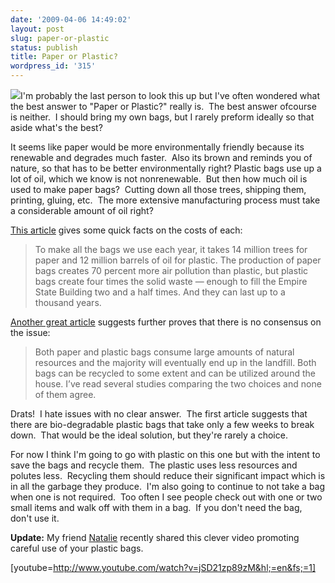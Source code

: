 ```yaml
---
date: '2009-04-06 14:49:02'
layout: post
slug: paper-or-plastic
status: publish
title: Paper or Plastic?
wordpress_id: '315'
---
```


![](http://districtlimerick.files.wordpress.com/2009/02/paper-vs-plastic1.jpg)I'm probably the last person to look this up but I've often wondered what the best answer to "Paper or Plastic?" really is.  The best answer ofcourse is neither.  I should bring my own bags, but I rarely preform ideally so that aside what's the best?

It seems like paper would be more environmentally friendly because its renewable and degrades much faster.  Also its brown and reminds you of nature, so that has to be better environmentally right? Plastic bags use up a lot of oil, which we know is not nonrenewable.  But then how much oil is used to make paper bags?  Cutting down all those trees, shipping them, printing, gluing, etc.  The more extensive manufacturing process must take a considerable amount of oil right?

[This article](http://www.msnbc.msn.com/id/18538484/) gives some quick facts on the costs of each:


> 

> 
> To make all the bags we use each year, it takes 14 million trees for paper and 12 million barrels of oil for plastic. The production of paper bags creates 70 percent more air pollution than plastic, but plastic bags create four times the solid waste — enough to fill the Empire State Building two and a half times. And they can last up to a thousand years.
> 
> 





[Another great article](http://blog.greenfeet.com/index.php/paper-vs-plastic-the-shopping-bag-debate/reducing-your-footprint/121) suggests further proves that there is no consensus on the issue:





> 

> 
> Both paper and plastic bags consume large amounts of natural resources and the majority will eventually end up in the landfill. Both bags can be recycled to some extent and can be utilized around the house. I’ve read several studies comparing the two choices and none of them agree.
> 
> 





Drats!  I hate issues with no clear answer.  The first article suggests that there are bio-degradable plastic bags that take only a few weeks to break down.  That would be the ideal solution, but they're rarely a choice.




For now I think I'm going to go with plastic on this one but with the intent to save the bags and recycle them.  The plastic uses less resources and polutes less.  Recycling them should reduce their significant impact which is in all the garbage they produce.  I'm also going to continue to not take a bag when one is not required.  Too often I see people check out with one or two small items and walk off with them in a bag.  If you don't need the bag, don't use it.




**Update:** My friend [Natalie](http://socialbrowse.com/#url=http://socialbrowse.com/profile/view/140/) recently shared this clever video promoting careful use of your plastic bags.




[youtube=http://www.youtube.com/watch?v=jSD21zp89zM&hl;=en&fs;=1]
